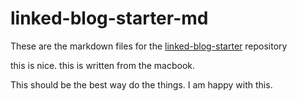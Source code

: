 # linked-blog-starter-md
These are the markdown files for the [linked-blog-starter](https://github.com/matthewwong525/linked-blog-starter) repository


this is nice. this is written from the macbook.



This should be the best way do the things. I am happy with this.